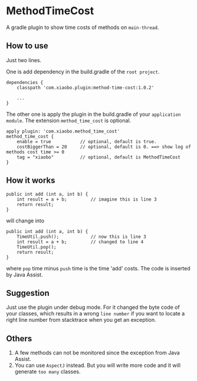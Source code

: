 # MethodTimeCost
A gradle plugin to show time costs of methods on `main-thread`.

## How to use
Just two lines.

One is add dependency in the build.gradle of the `root project`.

    dependencies {
        classpath 'com.xiaobo.plugin:method-time-cost:1.0.2'

        ...
    }

The other one is apply the plugin in the build.gradle of your `application module`. The extension `method_time_cost` is optional.

    apply plugin: 'com.xiaobo.method_time_cost'
    method_time_cost {
        enable = true           // optional, default is true.
        costBiggerThan = 20     // optional, default is 0. ==> show log of methods cost time >= 0
        tag = "xiaobo"          // optional, default is MethodTimeCost
    }

## How it works

    public int add (int a, int b) {
        int result = a + b;         // imagine this is line 3
        return result;
    }

will change into

    public int add (int a, int b) {
        TimeUtil.push();            // now this is line 3
        int result = a + b;         // changed to line 4
        TimeUtil.pop();
        return result;
    }

where `pop` time minus `push` time is the time 'add' costs. The code is inserted by Java Assist.

## Suggestion
Just use the plugin under debug mode. For it changed the byte code of your classes, which results in a wrong `line number` if you want to locate a right line number from stacktrace when you get an exception.

## Others
1. A few methods can not be monitored since the exception from Java Assist.
2. You can use `AspectJ` instead. But you will write more code and it will generate `too many` classes.